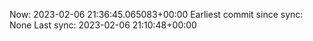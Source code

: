 Now: 2023-02-06 21:36:45.065083+00:00 Earliest commit since sync: None Last sync: 2023-02-06 21:10:48+00:00
